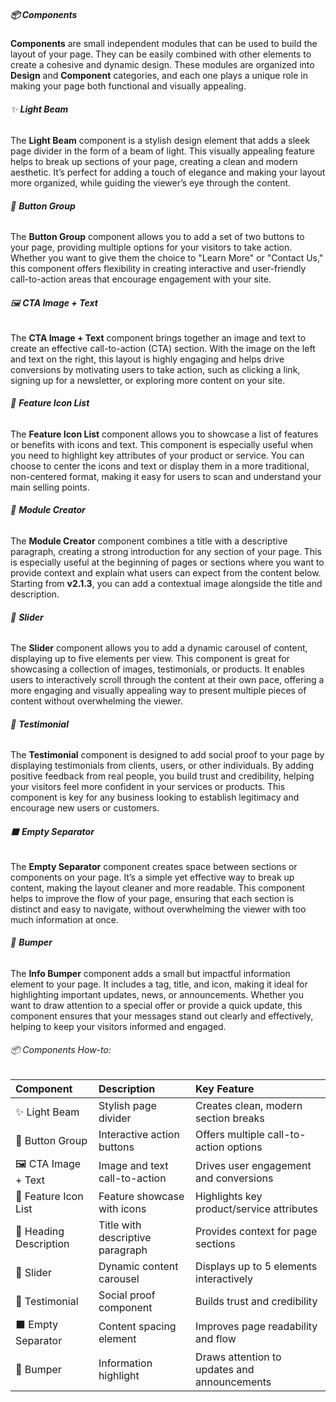 ##### 📦 **Components**

**Components** are small independent modules that can be used to build the layout of your page. They can be easily combined with other elements to create a cohesive and dynamic design. These modules are organized into **Design** and **Component** categories, and each one plays a unique role in making your page both functional and visually appealing.

###### ✨ **Light Beam**
The **Light Beam** component is a stylish design element that adds a sleek page divider in the form of a beam of light. This visually appealing feature helps to break up sections of your page, creating a clean and modern aesthetic. It’s perfect for adding a touch of elegance and making your layout more organized, while guiding the viewer’s eye through the content.
###### 🔲 **Button Group**
The **Button Group** component allows you to add a set of two buttons to your page, providing multiple options for your visitors to take action. Whether you want to give them the choice to "Learn More" or "Contact Us," this component offers flexibility in creating interactive and user-friendly call-to-action areas that encourage engagement with your site.
###### 🖼️ **CTA Image + Text**
The **CTA Image + Text** component brings together an image and text to create an effective call-to-action (CTA) section. With the image on the left and text on the right, this layout is highly engaging and helps drive conversions by motivating users to take action, such as clicking a link, signing up for a newsletter, or exploring more content on your site.
###### 🔑 **Feature Icon List**
The **Feature Icon List** component allows you to showcase a list of features or benefits with icons and text. This component is especially useful when you need to highlight key attributes of your product or service. You can choose to center the icons and text or display them in a more traditional, non-centered format, making it easy for users to scan and understand your main selling points.
###### 📝 **Module Creator**
The **Module Creator** component combines a title with a descriptive paragraph, creating a strong introduction for any section of your page. This is especially useful at the beginning of pages or sections where you want to provide context and explain what users can expect from the content below. Starting from **v2.1.3**, you can add a contextual image alongside the title and description.
###### 🔄 **Slider**
The **Slider** component allows you to add a dynamic carousel of content, displaying up to five elements per view. This component is great for showcasing a collection of images, testimonials, or products. It enables users to interactively scroll through the content at their own pace, offering a more engaging and visually appealing way to present multiple pieces of content without overwhelming the viewer.
###### 💬 **Testimonial**
The **Testimonial** component is designed to add social proof to your page by displaying testimonials from clients, users, or other individuals. By adding positive feedback from real people, you build trust and credibility, helping your visitors feel more confident in your services or products. This component is key for any business looking to establish legitimacy and encourage new users or customers.
###### ⬛ **Empty Separator**
The **Empty Separator** component creates space between sections or components on your page. It’s a simple yet effective way to break up content, making the layout cleaner and more readable. This component helps to improve the flow of your page, ensuring that each section is distinct and easy to navigate, without overwhelming the viewer with too much information at once.
###### 📢 **Bumper**
The **Info Bumper** component adds a small but impactful information element to your page. It includes a tag, title, and icon, making it ideal for highlighting important updates, news, or announcements. Whether you want to draw attention to a special offer or provide a quick update, this component ensures that your messages stand out clearly and effectively, helping to keep your visitors informed and engaged.

###### 📦 Components How-to:
| Component             | Description                      | Key Feature                                  |
| :-------------------- | :------------------------------- | :------------------------------------------- |
| ✨ Light Beam          | Stylish page divider             | Creates clean, modern section breaks         |
| 🔲 Button Group        | Interactive action buttons       | Offers multiple call-to-action options       |
| 🖼️ CTA Image + Text    | Image and text call-to-action    | Drives user engagement and conversions       |
| 🔑 Feature Icon List   | Feature showcase with icons      | Highlights key product/service attributes    |
| 📝 Heading Description | Title with descriptive paragraph | Provides context for page sections           |
| 🔄 Slider              | Dynamic content carousel         | Displays up to 5 elements interactively      |
| 💬 Testimonial         | Social proof component           | Builds trust and credibility                 |
| ⬛ Empty Separator     | Content spacing element          | Improves page readability and flow           |
| 📢 Bumper              | Information highlight            | Draws attention to updates and announcements |